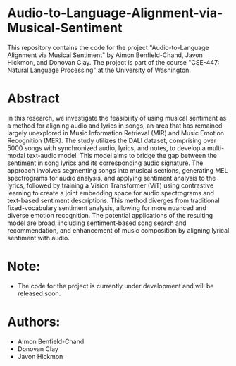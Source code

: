 # Audio-to-Language-Alignment-via-Musical-Sentiment
This repository contains the code for the project "Audio-to-Language Alignment via Musical Sentiment" by Aimon Benfield-Chand, Javon Hickmon, and Donovan Clay. The project is part of the course "CSE-447: Natural Language Processing" at the University of Washington.

# Abstract
In this research, we investigate the feasibility of using musical sentiment as a method for aligning audio and lyrics in songs, an area that has remained largely unexplored in Music Information Retrieval (MIR) and Music Emotion Recognition (MER). The study utilizes the DALI dataset, comprising over 5000 songs with synchronized audio, lyrics, and notes, to develop a multi-modal text-audio model. This model aims to bridge the gap between the sentiment in song lyrics and its corresponding audio signature. The approach involves segmenting songs into musical sections, generating MEL spectrograms for audio analysis, and applying sentiment analysis to the lyrics, followed by training a Vision Transformer (ViT) using contrastive learning to create a joint embedding space for audio spectrograms and text-based sentiment descriptions. This method diverges from traditional fixed-vocabulary sentiment analysis, allowing for more nuanced and diverse emotion recognition. The potential applications of the resulting model are broad, including sentiment-based song search and recommendation, and enhancement of music composition by aligning lyrical sentiment with audio.

# Note:
- The code for the project is currently under development and will be released soon.

# Authors:
- Aimon Benfield-Chand
- Donovan Clay
- Javon Hickmon
